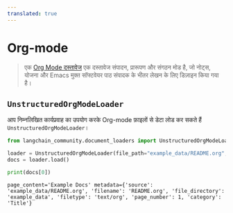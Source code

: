 ```yaml
---
translated: true
---
```


# Org-mode

>एक [Org Mode दस्तावेज](https://en.wikipedia.org/wiki/Org-mode) एक दस्तावेज संपादन, प्रारूपण और संगठन मोड है, जो नोट्स, योजना और Emacs मुक्त सॉफ्टवेयर पाठ संपादक के भीतर लेखन के लिए डिज़ाइन किया गया है।

## `UnstructuredOrgModeLoader`

आप निम्नलिखित कार्यप्रवाह का उपयोग करके Org-mode फ़ाइलों से डेटा लोड कर सकते हैं `UnstructuredOrgModeLoader`।

```python
from langchain_community.document_loaders import UnstructuredOrgModeLoader
```

```python
loader = UnstructuredOrgModeLoader(file_path="example_data/README.org", mode="elements")
docs = loader.load()
```

```python
print(docs[0])
```

```output
page_content='Example Docs' metadata={'source': 'example_data/README.org', 'filename': 'README.org', 'file_directory': 'example_data', 'filetype': 'text/org', 'page_number': 1, 'category': 'Title'}
```

